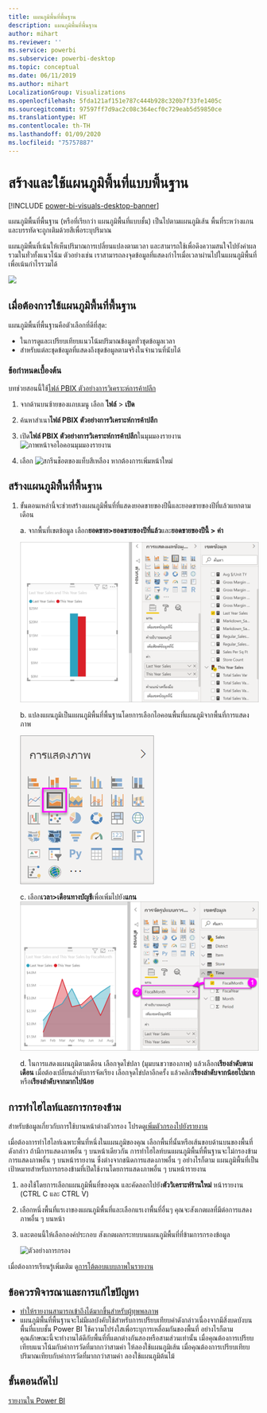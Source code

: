 ```yaml
---
title: แผนภูมิพื้นที่พื้นฐาน
description: แผนภูมิพื้นที่พื้นฐาน
author: mihart
ms.reviewer: ''
ms.service: powerbi
ms.subservice: powerbi-desktop
ms.topic: conceptual
ms.date: 06/11/2019
ms.author: mihart
LocalizationGroup: Visualizations
ms.openlocfilehash: 5fda121af151e787c444b928c320b7f33fe1405c
ms.sourcegitcommit: 97597ff7d9ac2c08c364ecf0c729eab5d59850ce
ms.translationtype: HT
ms.contentlocale: th-TH
ms.lasthandoff: 01/09/2020
ms.locfileid: "75757887"
---
```

# <a name="create-and-use-basic-area-charts"></a>สร้างและใช้แผนภูมิพื้นที่แบบพื้นฐาน

[!INCLUDE [power-bi-visuals-desktop-banner](../includes/power-bi-visuals-desktop-banner.md)]

แผนภูมิพื้นที่พื้นฐาน (หรือที่เรียกว่า แผนภูมิพื้นที่แบบชั้น) เป็นไปตามแผนภูมิเส้น พื้นที่ระหว่างแกนและบรรทัดจะถูกเติมด้วยสีเพื่อระบุปริมาณ 

แผนภูมิพื้นที่เน้นให้เห็นปริมาณการเปลี่ยนแปลงตามเวลา และสามารถใช้เพื่อดึงความสนใจไปยังค่าผลรวมในทั่วทั้งแนวโน้ม ตัวอย่างเช่น เราสามารถลงจุดข้อมูลที่แสดงกำไรเมื่อเวลาผ่านไปในแผนภูมิพื้นที่เพื่อเน้นกำไรรวมได้

![](media/power-bi-visualization-basic-area-chart/power-bi-chart-example.png)

## <a name="when-to-use-a-basic-area-chart"></a>เมื่อต้องการใช้แผนภูมิพื้นที่พื้นฐาน
แผนภูมิพื้นที่พื้นฐานคือตัวเลือกที่ดีที่สุด:

* ในการดูและเปรียบเทียบแนวโน้มปริมาณข้อมูลทั่วชุดข้อมูลเวลา 
* สำหรับแต่ละชุดข้อมูลที่แสดงถึงชุดข้อมูลตามจริงในจำนวนที่นับได้

### <a name="prerequisites"></a>ข้อกำหนดเบื้องต้น
บทช่วยสอนนี้ใช้[ไฟล์ PBIX ตัวอย่างการวิเคราะห์การค้าปลีก](https://download.microsoft.com/download/9/6/D/96DDC2FF-2568-491D-AAFA-AFDD6F763AE3/Retail%20Analysis%20Sample%20PBIX.pbix)

1. จากด้านบนซ้ายของแถบเมนู เลือก **ไฟล์** > **เปิด**
   
2. ค้นหาสำเนา**ไฟล์ PBIX ตัวอย่างการวิเคราะห์การค้าปลีก**

1. เปิด**ไฟล์ PBIX ตัวอย่างการวิเคราะห์การค้าปลีก**ในมุมมองรายงาน ![ภาพหน้าจอไอคอนมุมมองรายงาน](media/power-bi-visualization-kpi/power-bi-report-view.png)

1. เลือก ![สกรีนช็อตของแท็บสีเหลือง](media/power-bi-visualization-kpi/power-bi-yellow-tab.png) หากต้องการเพิ่มหน้าใหม่


## <a name="create-a-basic-area-chart"></a>สร้างแผนภูมิพื้นที่พื้นฐาน
 

1. ขั้นตอนเหล่านี้จะช่วยสร้างแผนภูมิพื้นที่ที่แสดงยอดขายของปีนี้และยอดขายของปีที่แล้วแยกตามเดือน
   
   a. จากพื้นที่เขตข้อมูล เลือก**ยอดขาย\>ยอดขายของปีที่แล้ว**และ**ยอดขายของปีนี้ > ค่า**

   ![ค่าข้อมูลแผนภูมิพื้นที่](media/power-bi-visualization-basic-area-chart/power-bi-bar-chart.png)

   b.  แปลงแผนภูมิเป็นแผนภูมิพื้นที่พื้นฐานโดยการเลือกไอคอนพื้นที่แผนภูมิจากพื้นที่การแสดงภาพ

   ![ไอคอนแผนภูมิพื้นที่](media/power-bi-visualization-basic-area-chart/convertchart.png)
   
   c.  เลือก**เวลา\>เดือนทางบัญชี**เพื่อเพิ่มไปยัง**แกน**   
   ![ค่าแกนแผนภูมิพื้นที่](media/power-bi-visualization-basic-area-chart/powerbi-area-chartnew.png)
   
   d.  ในการแสดงแผนภูมิตามเดือน เลือกจุดไข่ปลา (มุมบนขวาของภาพ) แล้วเลือก**เรียงลำดับตามเดือน** เมื่อต้องเปลี่ยนลำดับการจัดเรียง เลือกจุดไข่ปลาอีกครั้ง แล้วคลิก**เรียงลำดับจากน้อยไปมาก**หรือ**เรียงลำดับจากมากไปน้อย**

## <a name="highlighting-and-cross-filtering"></a>การทำไฮไลท์และการกรองข้าม
สำหรับข้อมูลเกี่ยวกับการใช้บานหน้าต่างตัวกรอง โปรดดู[เพิ่มตัวกรองไปยังรายงาน](../power-bi-report-add-filter.md)

เมื่อต้องการทำไฮไลท์เฉพาะพื้นที่หนึ่งในแผนภูมิของคุณ เลือกพื้นที่นั้นหรือเส้นขอบด้านบนของพื้นที่ดังกล่าว  ถ้ามีการแสดงภาพอื่น ๆ บนหน้าเดียวกัน การทำไฮไลท์บนแผนภูมิพื้นที่พื้นฐานจะไม่กรองข้ามการแสดงภาพอื่น ๆ บนหน้ารายงาน ซึ่งต่างจากชนิดการแสดงภาพอื่น ๆ อย่างไรก็ตาม แผนภูมิพื้นที่เป็นเป้าหมายสำหรับการกรองข้ามที่เปิดใช้งานโดยการแสดงภาพอื่น ๆ บนหน้ารายงาน 

1. ลองใช้โดยการเลือกแผนภูมิพื้นที่ของคุณ และคัดลอกไปยัง**ตัววิเคราะห์ร้านใหม่** หน้ารายงาน (CTRL C และ CTRL V)
2. เลือกหนึ่งพื้นที่แรเงาของแผนภูมิพื้นที่และเลือกแรเงาพื้นที่อื่นๆ คุณจะสังเกตผลที่มีต่อการแสดงภาพอื่น ๆ บนหน้า
1. และตอนนี้ให้เลือกองค์ประกอบ สังเกตผลกระทบบนแผนภูมิพื้นที่ที่ข้ามการกรองข้อมูล

    ![ตัวอย่างการกรอง](media/power-bi-visualization-basic-area-chart/power-bi-area-chart-filters.gif) 

เมื่อต้องการเรียนรู้เพิ่มเติม ดู[การโต้ตอบแบบภาพในรายงาน](../service-reports-visual-interactions.md)


## <a name="considerations-and-troubleshooting"></a>ข้อควรพิจารณาและการแก้ไขปัญหา   
* [ทำให้รายงานสามารถเข้าถึงได้มากขึ้นสำหรับผู้ทุพพลภาพ](../desktop-accessibility.md)
* แผนภูมิพื้นที่พื้นฐานจะไม่มีผลบังคับใช้สำหรับการเปรียบเทียบค่าดังกล่าวเนื่องจากมีสิ่งบดบังบนพื้นที่แบบชั้น Power BI ใช้ความโปร่งใสเพื่อระบุการเหลื่อมกันของพื้นที่ อย่างไรก็ตาม คุณลักษณะนี้จะทำงานได้ดีกับพื้นที่ที่แตกต่างกันสองหรือสามส่วนเท่านั้น เมื่อคุณต้องการเปรียบเทียบแนวโน้มกับค่าการวัดที่มากกว่าสามค่า ให้ลองใช้แผนภูมิเส้น เมื่อคุณต้องการเปรียบเทียบปริมาณเทียบกับค่าการวัดที่มากกว่าสามค่า ลองใช้แผนภูมิต้นไม้

## <a name="next-step"></a>ขั้นตอนถัดไป
[รายงานใน Power BI](power-bi-visualization-card.md)  


